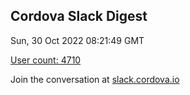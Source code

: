 ## Cordova Slack Digest
Sun, 30 Oct 2022 08:21:49 GMT

[User count: 4710](https://cordova.slack.com/)


Join the conversation at [slack.cordova.io](http://slack.cordova.io/)
